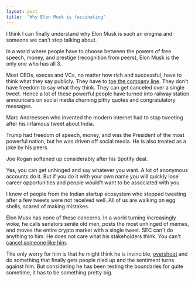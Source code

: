 ```yaml
---
layout: post
title:  "Why Elon Musk is fascinating"
---
```


I think I can finally understand why Elon Musk is such an enigma and someone we can't stop talking about.

In a world where people have to choose between the powers of free speech, money, and prestige (recognition from peers), Elon Musk is the only one who has all 3.

Most CEOs, execss and VCs, no matter how rich and successful, have to think what they say publicly. They have to [toe the company line](https://twitter.com/alexhern/status/1479807753422090244?s=20). They don't have freedom to say what they think. They can get canceled over a single tweet. Hence a lot of these powerful people have turned into railway station announcers on social media churning pithy quotes and congratulatory messages.

Marc Andreessen who invented the modern internet had to stop tweeting after his infamous tweet about India.

Trump had freedom of speech, money, and was the President of the most powerful nation, but he was driven off social media. He is also treated as a joke by his peers.

Joe Rogan softened up considerably after his Spotify deal.

Yes, you can get unhinged and say whatever you want. A lot of anonymous accounts do it. But if you do it with your own name you will quickly lose career opportunities and people would't want to be associated with you.

I know of people from the Indian startup ecosystem who stopped tweeting after a few tweets were not received well. All of us are walking on egg shells, scared of making mistakes.

Elon Musk has none of these concerns. In a world turning increasingly woke, he calls senators senile old men, posts the most unhinged of memes, and moves the entire crypto market with a single tweet. SEC can't do anything to him. He does not care what his stakeholders think. You can't [cancel someone like him](https://manassaloi.com/2021/03/16/fargo-memetic.html).

The only worry for him is that he might think he is invincible, [overshoot](https://manassaloi.com/2022/01/02/path-dependence-overshoot.html) and do something that finally gets people riled up and the sentiment turns against him. But considering he has been testing the boundaries for quite sometime, it has to be something pretty big.
